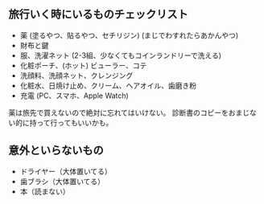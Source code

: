 
## 旅行いく時にいるものチェックリスト

- 薬 (塗るやつ、貼るやつ、セチリジン) (まじでわすれたらあかんやつ)
- 財布と鍵
- 服、洗濯ネット (2-3組、少なくてもコインランドリーで洗える)
- 化粧ポーチ、(ホット) ビューラー、コテ
- 洗顔料、洗顔ネット、クレンジング
- 化粧水、日焼け止め、クリーム、ヘアオイル、歯磨き粉
- 充電 (PC、スマホ、Apple Watch)


薬は旅先で買えないので絶対に忘れてはいけない。
診断書のコピーをおまじない的に持って行ってもいいかも。



## 意外といらないもの

- ドライヤー（大体置いてる）
- 歯ブラシ（大体置いてる）
- 本（読まない）
